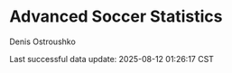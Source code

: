 # Advanced Soccer Statistics
Denis Ostroushko

<!-- gfm -->

Last successful data update: 2025-08-12 01:26:17 CST
